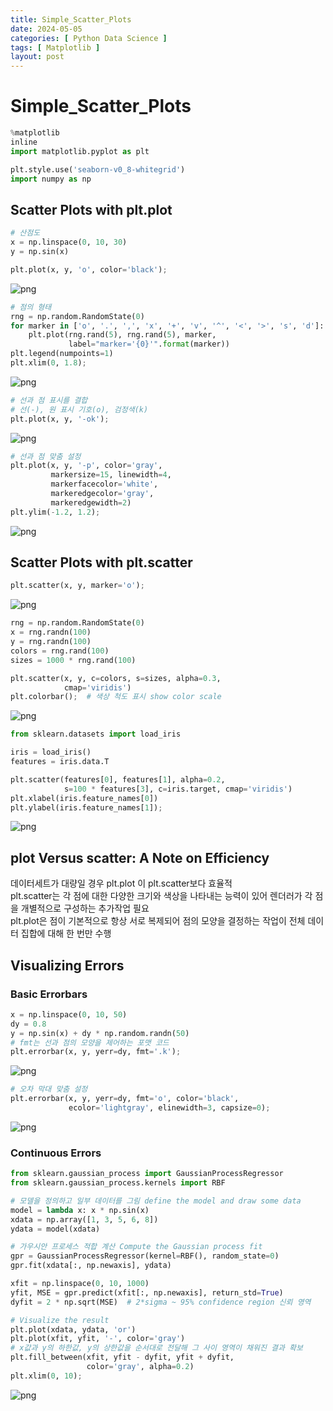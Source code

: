```yaml
---
title: Simple_Scatter_Plots
date: 2024-05-05
categories: [ Python Data Science ]
tags: [ Matplotlib ]
layout: post
---
```


# Simple_Scatter_Plots

```python
%matplotlib
inline
import matplotlib.pyplot as plt

plt.style.use('seaborn-v0_8-whitegrid')
import numpy as np
```

## Scatter Plots with plt.plot

```python
# 산점도
x = np.linspace(0, 10, 30)
y = np.sin(x)

plt.plot(x, y, 'o', color='black');
```

![png](_posts/Simple_Scatter_Plots_files/Simple_Scatter_Plots_3_0.png)

```python
# 점의 형태
rng = np.random.RandomState(0)
for marker in ['o', '.', ',', 'x', '+', 'v', '^', '<', '>', 's', 'd']:
    plt.plot(rng.rand(5), rng.rand(5), marker,
             label="marker='{0}'".format(marker))
plt.legend(numpoints=1)
plt.xlim(0, 1.8);
```

![png](_posts/Simple_Scatter_Plots_files/Simple_Scatter_Plots_4_0.png)

```python
# 선과 점 표시를 결합
# 선(-), 원 표시 기호(o), 검정색(k)
plt.plot(x, y, '-ok');
```

![png](_posts/Simple_Scatter_Plots_files/Simple_Scatter_Plots_5_0.png)

```python
# 선과 점 맞춤 설정
plt.plot(x, y, '-p', color='gray',
         markersize=15, linewidth=4,
         markerfacecolor='white',
         markeredgecolor='gray',
         markeredgewidth=2)
plt.ylim(-1.2, 1.2);
```

![png](_posts/Simple_Scatter_Plots_files/Simple_Scatter_Plots_6_0.png)

## Scatter Plots with plt.scatter

```python
plt.scatter(x, y, marker='o');
```

![png](_posts/Simple_Scatter_Plots_files/Simple_Scatter_Plots_8_0.png)

```python
rng = np.random.RandomState(0)
x = rng.randn(100)
y = rng.randn(100)
colors = rng.rand(100)
sizes = 1000 * rng.rand(100)

plt.scatter(x, y, c=colors, s=sizes, alpha=0.3,
            cmap='viridis')
plt.colorbar();  # 색상 척도 표시 show color scale
```

![png](_posts/Simple_Scatter_Plots_files/Simple_Scatter_Plots_9_0.png)

```python
from sklearn.datasets import load_iris

iris = load_iris()
features = iris.data.T

plt.scatter(features[0], features[1], alpha=0.2,
            s=100 * features[3], c=iris.target, cmap='viridis')
plt.xlabel(iris.feature_names[0])
plt.ylabel(iris.feature_names[1]);
```

![png](_posts/Simple_Scatter_Plots_files/Simple_Scatter_Plots_10_0.png)

## plot Versus scatter: A Note on Efficiency

데이터세트가 대량일 경우 plt.plot 이 plt.scatter보다 효율적  
plt.scatter는 각 점에 대한 다양한 크기와 색상을 나타내는 능력이 있어 렌더러가 각 점을 개별적으로 구성하는 추가작업 필요  
plt.plot은 점이 기본적으로 항상 서로 복제되어 점의 모양을 결정하는 작업이 전체 데이터 집합에 대해 한 번만 수행

## Visualizing Errors

### Basic Errorbars

```python
x = np.linspace(0, 10, 50)
dy = 0.8
y = np.sin(x) + dy * np.random.randn(50)
# fmt는 선과 점의 모양을 제어하는 포맷 코드
plt.errorbar(x, y, yerr=dy, fmt='.k');
```

![png](_posts/Simple_Scatter_Plots_files/Simple_Scatter_Plots_15_0.png)

```python
# 오차 막대 맞춤 설정
plt.errorbar(x, y, yerr=dy, fmt='o', color='black',
             ecolor='lightgray', elinewidth=3, capsize=0);
```

![png](_posts/Simple_Scatter_Plots_files/Simple_Scatter_Plots_16_0.png)

### Continuous Errors

```python
from sklearn.gaussian_process import GaussianProcessRegressor
from sklearn.gaussian_process.kernels import RBF

# 모델을 정의하고 일부 데이터를 그림 define the model and draw some data
model = lambda x: x * np.sin(x)
xdata = np.array([1, 3, 5, 6, 8])
ydata = model(xdata)

# 가우시안 프로세스 적합 계산 Compute the Gaussian process fit
gpr = GaussianProcessRegressor(kernel=RBF(), random_state=0)
gpr.fit(xdata[:, np.newaxis], ydata)

xfit = np.linspace(0, 10, 1000)
yfit, MSE = gpr.predict(xfit[:, np.newaxis], return_std=True)
dyfit = 2 * np.sqrt(MSE)  # 2*sigma ~ 95% confidence region 신뢰 영역
```

```python
# Visualize the result
plt.plot(xdata, ydata, 'or')
plt.plot(xfit, yfit, '-', color='gray')
# x값과 y의 하한값, y의 상한값을 순서대로 전달해 그 사이 영역이 채워진 결과 확보
plt.fill_between(xfit, yfit - dyfit, yfit + dyfit,
                 color='gray', alpha=0.2)
plt.xlim(0, 10);
```

![png](_posts/Simple_Scatter_Plots_files/Simple_Scatter_Plots_19_0.png)
    

